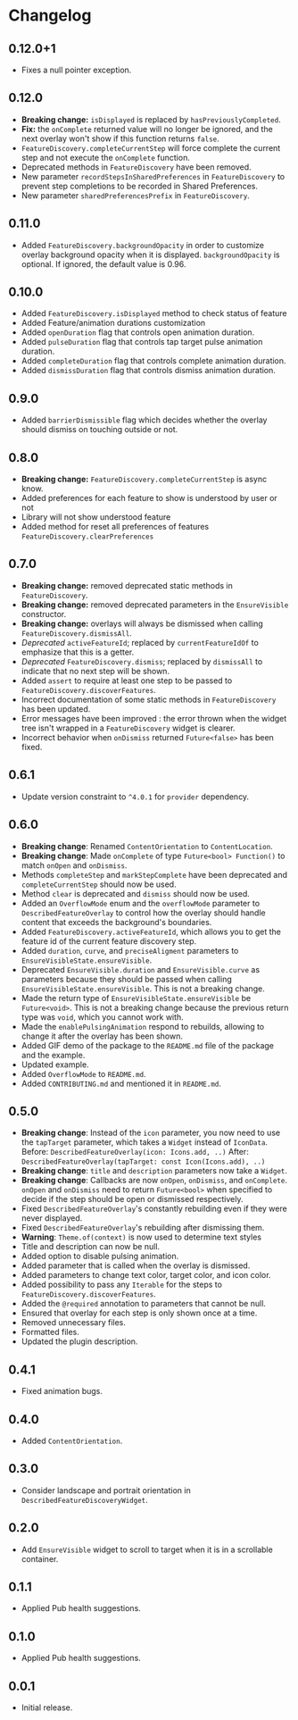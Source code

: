 # Changelog

## 0.12.0+1

* Fixes a null pointer exception.

## 0.12.0

* **Breaking change:** `isDisplayed` is replaced by `hasPreviouslyCompleted`.
* **Fix:** the `onComplete` returned value will no longer be ignored, and the next overlay won't show if this function returns `false`.
* `FeatureDiscovery.completeCurrentStep` will force complete the current step and not execute the `onComplete` function.
* Deprecated methods in `FeatureDiscovery` have been removed.
* New parameter `recordStepsInSharedPreferences` in `FeatureDiscovery` to prevent step completions to be recorded in Shared Preferences.
* New parameter `sharedPreferencesPrefix` in `FeatureDiscovery`.

## 0.11.0

* Added `FeatureDiscovery.backgroundOpacity` in order to customize overlay background opacity when it is displayed.
  `backgroundOpacity` is optional. If ignored, the default value is 0.96.

## 0.10.0

* Added `FeatureDiscovery.isDisplayed` method to check status of feature
* Added Feature/animation durations customization
* Added `openDuration` flag that controls open animation duration.
* Added `pulseDuration` flag that controls tap target pulse animation duration.
* Added `completeDuration` flag that controls complete animation duration.
* Added `dismissDuration` flag that controls dismiss animation duration.

## 0.9.0

* Added `barrierDismissible` flag which decides whether the overlay should dismiss
  on touching outside or not.

## 0.8.0

* **Breaking change:**  `FeatureDiscovery.completeCurrentStep` is async know.
* Added preferences for each feature to show is understood by user or not
* Library will not show understood feature
* Added method for reset all preferences of features `FeatureDiscovery.clearPreferences`

## 0.7.0

* **Breaking change:** removed deprecated static methods in `FeatureDiscovery`.
* **Breaking change:** removed deprecated parameters in the `EnsureVisible` constructor.
* **Breaking change:** overlays will always be dismissed when calling `FeatureDiscovery.dismissAll`.
* *Deprecated* `activeFeatureId`; replaced by `currentFeatureIdOf` to emphasize that this is a getter.
* *Deprecated* `FeatureDiscovery.dismiss`; replaced by `dismissAll` to indicate that no next step
  will be shown.
* Added `assert` to require at least one step to be passed to `FeatureDiscovery.discoverFeatures`.
* Incorrect documentation of some static methods in `FeatureDiscovery` has been updated.
* Error messages have been improved : the error thrown when the widget tree isn't wrapped in
  a `FeatureDiscovery` widget is clearer.
* Incorrect behavior when `onDismiss` returned `Future<false>` has been fixed.

## 0.6.1

* Update version constraint to `^4.0.1` for `provider` dependency.

## 0.6.0

* **Breaking change**: Renamed `ContentOrientation` to `ContentLocation`.
* **Breaking change**: Made `onComplete` of type `Future<bool> Function()` to match `onOpen`
  and `onDismiss`.
* Methods `completeStep` and `markStepComplete` have been deprecated
  and `completeCurrentStep` should now be used.
* Method `clear` is deprecated and `dismiss` should now be used.
* Added an `OverflowMode` enum and the `overflowMode` parameter to `DescribedFeatureOverlay`
  to control how the overlay should handle content that exceeds the background's boundaries.
* Added `FeatureDiscovery.activeFeatureId`, which allows you to get the feature id of the
  current feature discovery step.
* Added `duration`, `curve`, and `preciseAligment` parameters to `EnsureVisibleState.ensureVisible`.
* Deprecated `EnsureVisible.duration` and `EnsureVisible.curve` as parameters because they should
  be passed when calling `EnsureVisibleState.ensureVisible`. This is not a breaking change.
* Made the return type of `EnsureVisibleState.ensureVisible` be `Future<void>`. This is not
  a breaking change because the previous return type was `void`, which you cannot work with.
* Made the `enablePulsingAnimation` respond to rebuilds, allowing to change it
  after the overlay has been shown.
* Added GIF demo of the package to the `README.md` file of the package and the example.
* Updated example.
* Added `OverflowMode` to `README.md`.
* Added `CONTRIBUTING.md` and mentioned it in `README.md`.

## 0.5.0

* **Breaking change**: Instead of the `icon` parameter, you now need to use the `tapTarget`
  parameter, which takes a `Widget` instead of `IconData`.
  Before: `DescribedFeatureOverlay(icon: Icons.add, ..)`
  After: `DescribedFeatureOverlay(tapTarget: const Icon(Icons.add), ..)`
* **Breaking change**: `title` and `description` parameters now take a `Widget`.
* **Breaking change**: Callbacks are now `onOpen`, `onDismiss`, and `onComplete`.
  `onOpen` and `onDismiss` need to return `Future<bool>` when specified to decide
  if the step should be open or dismissed respectively.
* Fixed `DescribedFeatureOverlay`'s constantly rebuilding even if they were never displayed.
* Fixed `DescribedFeatureOverlay`'s rebuilding after dismissing them.
* **Warning**: `Theme.of(context)` is now used to determine text styles
* Title and description can now be null.
* Added option to disable pulsing animation.
* Added parameter that is called when the overlay is dismissed.
* Added parameters to change text color, target color, and icon color.
* Added possibility to pass any `Iterable` for the steps to `FeatureDiscovery.discoverFeatures`.
* Added the `@required` annotation to parameters that cannot be null.
* Ensured that overlay for each step is only shown once at a time.
* Removed unnecessary files.
* Formatted files.
* Updated the plugin description.

## 0.4.1

* Fixed animation bugs.

## 0.4.0

* Added `ContentOrientation`.

## 0.3.0

* Consider landscape and portrait orientation in `DescribedFeatureDiscoveryWidget`.

## 0.2.0

* Add `EnsureVisible` widget to scroll to target when it is in a scrollable container.

## 0.1.1

* Applied Pub health suggestions.

## 0.1.0

* Applied Pub health suggestions.

## 0.0.1

* Initial release.
